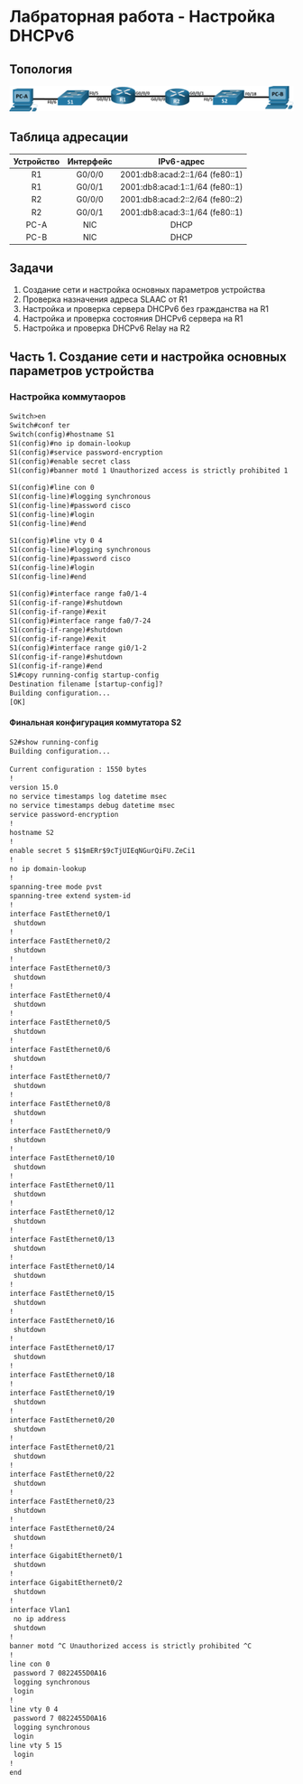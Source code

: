 # Лабраторная работа - Настройка DHCPv6 
## Топология 
![alt text](https://github.com/V1RaJ97/OTUS-NE/blob/a9905dd0fc8b8f88ac47328d01d1814df717803c/Labs/Lab08/%D0%A2%D0%BE%D0%BF%D0%BE%D0%BB%D0%BE%D0%B3%D0%B8%D1%8F.png)
## Таблица адресации
|  Устройство  |  Интерфейс  |           IPv6-адрес            |
|:------------:|:-----------:|:-------------------------------:|
|      R1      |    G0/0/0   | 2001:db8:acad:2::1/64 (fe80::1) |
|      R1      |    G0/0/1   | 2001:db8:acad:1::1/64 (fe80::1) |
|      R2      |    G0/0/0   | 2001:db8:acad:2::2/64 (fe80::2) |
|      R2      |    G0/0/1   | 2001:db8:acad:3::1/64 (fe80::1) |
|     PC-A     |     NIC     |              DHCP               |
|     PC-B     |     NIC     |              DHCP               |

## Задачи
1. Создание сети и настройка основных параметров устройства
2. Проверка назначения адреса SLAAC от R1
3. Настройка и проверка сервера DHCPv6 без гражданства на R1
4. Настройка и проверка состояния DHCPv6 сервера на R1
5. Настройка и проверка DHCPv6 Relay на R2

## Часть 1. Создание сети и настройка основных параметров устройства
### Настройка коммутаоров
```
Switch>en
Switch#conf ter
Switch(config)#hostname S1
S1(config)#no ip domain-lookup
S1(config)#service password-encryption 
S1(config)#enable secret class
S1(config)#banner motd 1 Unauthorized access is strictly prohibited 1
```
```
S1(config)#line con 0
S1(config-line)#logging synchronous 
S1(config-line)#password cisco
S1(config-line)#login
S1(config-line)#end
```
```
S1(config)#line vty 0 4
S1(config-line)#logging synchronous 
S1(config-line)#password cisco
S1(config-line)#login
S1(config-line)#end
```
```
S1(config)#interface range fa0/1-4
S1(config-if-range)#shutdown 
S1(config-if-range)#exit
S1(config)#interface range fa0/7-24
S1(config-if-range)#shutdown 
S1(config-if-range)#exit
S1(config)#interface range gi0/1-2
S1(config-if-range)#shutdown 
S1(config-if-range)#end
S1#copy running-config startup-config 
Destination filename [startup-config]? 
Building configuration...
[OK]
```

#### Финальная конфигурация коммутатора S2
```
S2#show running-config 
Building configuration...

Current configuration : 1550 bytes
!
version 15.0
no service timestamps log datetime msec
no service timestamps debug datetime msec
service password-encryption
!
hostname S2
!
enable secret 5 $1$mERr$9cTjUIEqNGurQiFU.ZeCi1
!
no ip domain-lookup
!
spanning-tree mode pvst
spanning-tree extend system-id
!
interface FastEthernet0/1
 shutdown
!
interface FastEthernet0/2
 shutdown
!
interface FastEthernet0/3
 shutdown
!
interface FastEthernet0/4
 shutdown
!
interface FastEthernet0/5
 shutdown
!
interface FastEthernet0/6
 shutdown
!
interface FastEthernet0/7
 shutdown
!
interface FastEthernet0/8
 shutdown
!
interface FastEthernet0/9
 shutdown
!
interface FastEthernet0/10
 shutdown
!
interface FastEthernet0/11
 shutdown
!
interface FastEthernet0/12
 shutdown
!
interface FastEthernet0/13
 shutdown
!
interface FastEthernet0/14
 shutdown
!
interface FastEthernet0/15
 shutdown
!
interface FastEthernet0/16
 shutdown
!
interface FastEthernet0/17
 shutdown
!
interface FastEthernet0/18
!
interface FastEthernet0/19
 shutdown
!
interface FastEthernet0/20
 shutdown
!
interface FastEthernet0/21
 shutdown
!
interface FastEthernet0/22
 shutdown
!
interface FastEthernet0/23
 shutdown
!
interface FastEthernet0/24
 shutdown
!
interface GigabitEthernet0/1
 shutdown
!
interface GigabitEthernet0/2
 shutdown
!
interface Vlan1
 no ip address
 shutdown
!
banner motd ^C Unauthorized access is strictly prohibited ^C
!
line con 0
 password 7 0822455D0A16
 logging synchronous
 login
!
line vty 0 4
 password 7 0822455D0A16
 logging synchronous
 login
line vty 5 15
 login
!
end
```
